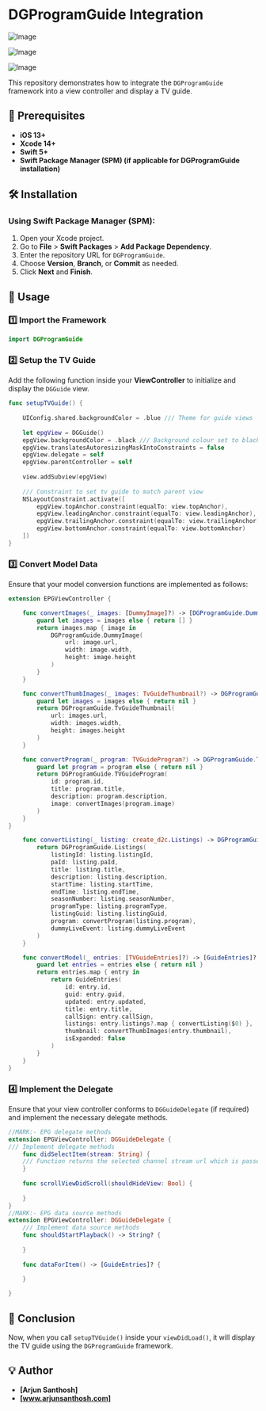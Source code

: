 # DGProgramGuide Integration

![Image](https://github.com/user-attachments/assets/f59a92ab-97a5-4fdb-80a5-487fa26244b3)

![Image](https://github.com/user-attachments/assets/8b31e6e1-cad0-4563-b4ec-f1412f2737a0)

![Image](https://github.com/user-attachments/assets/d9405512-b16a-473c-828a-e79b8accf76f)

This repository demonstrates how to integrate the `DGProgramGuide` framework into a view controller and display a TV guide.

## 📌 Prerequisites

- **iOS 13+**
- **Xcode 14+**
- **Swift 5+**
- **Swift Package Manager (SPM) (if applicable for DGProgramGuide installation)**

## 🛠 Installation

### Using Swift Package Manager (SPM):
1. Open your Xcode project.
2. Go to **File** > **Swift Packages** > **Add Package Dependency**.
3. Enter the repository URL for `DGProgramGuide`.
4. Choose **Version**, **Branch**, or **Commit** as needed.
5. Click **Next** and **Finish**.

## 📖 Usage

### 1️⃣ Import the Framework

```swift
import DGProgramGuide
```

### 2️⃣ Setup the TV Guide

Add the following function inside your **ViewController** to initialize and display the `DGGuide` view.

```swift
func setupTVGuide() {
    
    UIConfig.shared.backgroundColor = .blue /// Theme for guide views
    
    let epgView = DGGuide()
    epgView.backgroundColor = .black /// Background colour set to black by default
    epgView.translatesAutoresizingMaskIntoConstraints = false
    epgView.delegate = self
    epgView.parentController = self
    
    view.addSubview(epgView)
    
    /// Constraint to set tv guide to match parent view
    NSLayoutConstraint.activate([
        epgView.topAnchor.constraint(equalTo: view.topAnchor),
        epgView.leadingAnchor.constraint(equalTo: view.leadingAnchor),
        epgView.trailingAnchor.constraint(equalTo: view.trailingAnchor),
        epgView.bottomAnchor.constraint(equalTo: view.bottomAnchor)
    ])
}
```

### 3️⃣ Convert Model Data

Ensure that your model conversion functions are implemented as follows:

```swift
extension EPGViewController {

    func convertImages(_ images: [DummyImage]?) -> [DGProgramGuide.DummyImage] {
        guard let images = images else { return [] }
        return images.map { image in
            DGProgramGuide.DummyImage(
                url: image.url,
                width: image.width,
                height: image.height
            )
        }
    }

    func convertThumbImages(_ images: TvGuideThumbnail?) -> DGProgramGuide.TvGuideThumbnail? {
        guard let images = images else { return nil }
        return DGProgramGuide.TvGuideThumbnail(
            url: images.url,
            width: images.width,
            height: images.height
        )
    }

    func convertProgram(_ program: TVGuideProgram?) -> DGProgramGuide.TVGuideProgram? {
        guard let program = program else { return nil }
        return DGProgramGuide.TVGuideProgram(
            id: program.id,
            title: program.title,
            description: program.description,
            image: convertImages(program.image)
        )
    }
}
```

```swift
    func convertListing(_ listing: create_d2c.Listings) -> DGProgramGuide.Listings {
        return DGProgramGuide.Listings(
            listingId: listing.listingId,
            paId: listing.paId,
            title: listing.title,
            description: listing.description,
            startTime: listing.startTime,
            endTime: listing.endTime,
            seasonNumber: listing.seasonNumber,
            programType: listing.programType,
            listingGuid: listing.listingGuid,
            program: convertProgram(listing.program),
            dummyLiveEvent: listing.dummyLiveEvent
        )
    }

    func convertModel(_ entries: [TVGuideEntries]?) -> [GuideEntries]? {
        guard let entries = entries else { return nil }
        return entries.map { entry in
            return GuideEntries(
                id: entry.id,
                guid: entry.guid,
                updated: entry.updated,
                title: entry.title,
                callSign: entry.callSign,
                listings: entry.listings?.map { convertListing($0) },
                thumbnail: convertThumbImages(entry.thumbnail),
                isExpanded: false
            )
        }
    }
}
```

### 4️⃣ Implement the Delegate

Ensure that your view controller conforms to `DGGuideDelegate` (if required) and implement the necessary delegate methods.

```swift
//MARK:- EPG delegate methods
extension EPGViewController: DGGuideDelegate {
/// Implement delegate methods
    func didSelectItem(stream: String) {
    /// Function returns the selected channel stream url which is passed on to the view controller to fetch the playback url and m3u8 file is fed back into tv guide using data source methods
    }
    
    func scrollViewDidScroll(shouldHideView: Bool) {
       
    }
}
//MARK:- EPG data source methods
extension EPGViewController: DGGuideDelegate {
    /// Implement data source methods
    func shouldStartPlayback() -> String? {
        
    }
    
    func dataForItem() -> [GuideEntries]? {
        
    }

}
```

## 🎯 Conclusion

Now, when you call `setupTVGuide()` inside your `viewDidLoad()`, it will display the TV guide using the `DGProgramGuide` framework.

## 💡 Author

- **[Arjun Santhosh]**
- **[www.arjunsanthosh.com]**
